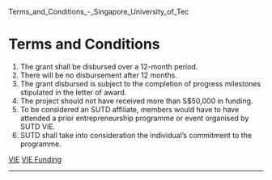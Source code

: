 Terms_and_Conditions_-_Singapore_University_of_Tec



Terms and Conditions
====================

1. The grant shall be disbursed over a 12-month period.
2. There will be no disbursement after 12 months.
3. The grant disbursed is subject to the completion of progress milestones stipulated in the letter of award.
4. The project should not have received more than S$50,000 in funding.
5. To be considered an SUTD affiliate, members would have to have attended a prior entrepreneurship programme or event organised by SUTD VIE.
6. SUTD shall take into consideration the individual’s commitment to the programme.

[VIE](https://www.sutd.edu.sg/tag/vie/) [VIE Funding](https://www.sutd.edu.sg/tag/vie-funding/)

---

